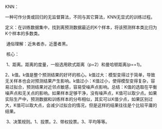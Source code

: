 KNN：

​	一种可作分类或回归的无监督算法，不同与其它算法，KNN无显式的训练过程。

​	定义：在训练数据集中，找到离预测数据最近的K个样本，将该预测样本类比归为K个样本的多数类。

​			通俗理解：近朱者赤，近墨者黑。

​	核心：

​		1、距离。距离的度量，一般选用欧式距离（p=2）和曼哈顿距离(p==1)。

​		2、k值。k值是整个预测结果的好坏的核心。k值过大：模型变得过于简单，导致无关样本也会对预测结果产生影响。k值过小：K值过小，使得模型变得复杂，容易过拟合，预测结果对近邻点敏感，容易受噪声点影响。总结：K值的选取在平衡噪声点和无关点的影响。如果样本足够干净，没有噪声点，K值可以取少点。如果实际生产中，预测数据和训练样本的分布相似，其实可以K值少点，如果区别过大，K值可以取大点，会减少过拟合的情况，但是这样的结果往往是个比较平庸的结果。

​		3、决策规则。1、投票。2、带权投票。3、平均等等。


